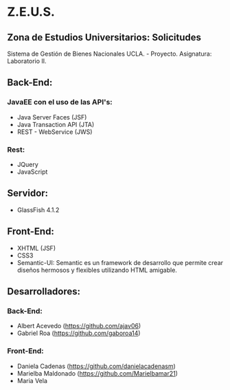 # Z.E.U.S.
## Zona de Estudios Universitarios: Solicitudes
Sistema de Gestión de Bienes Nacionales UCLA. - Proyecto.
Asignatura: Laboratorio II.

## Back-End: 
### JavaEE con el uso de las API's:
* Java Server Faces (JSF)
* Java Transaction API (JTA)
* REST - WebService (JWS)
### Rest:
* JQuery
* JavaScript

## Servidor:
* GlassFish 4.1.2

## Front-End:
* XHTML (JSF)
* CSS3
* Semantic-UI: Semantic es un framework de desarrollo que permite crear diseños hermosos y flexibles utilizando HTML amigable.

## Desarrolladores:
### Back-End:
* Albert Acevedo (https://github.com/ajav06)
* Gabriel Roa (https://github.com/gaboroa14)
### Front-End:
* Daniela Cadenas (https://github.com/danielacadenasm)
* Marielba Maldonado (https://github.com/Marielbamar21)
* Maria Vela 
